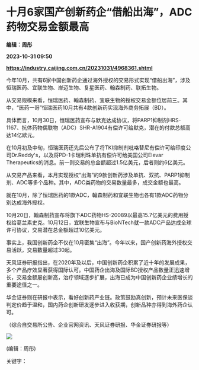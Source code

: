 # 十月6家国产创新药企“借船出海”，ADC药物交易金额最高
**编辑：周彤**

**2023-10-31 09:50**

**https://industry.caijing.com.cn/20231031/4968361.shtml**

今年10月，共有6家中国创新药企通过海外授权的交易形式实现“借船出海”，涉及恒瑞医药、宜联生物、岸迈生物、复星医药、翰森制药、联拓生物。

从交易规模来看，恒瑞医药、翰森制药、宜联生物的授权交易金额位居前三。其中，“医药一哥”恒瑞医药10月共有4款创新药实现海外商务拓展（BD）。

具体而言，10月30日，恒瑞医药宣布与默克达成协议，将PARP1抑制剂HRS-1167、抗体药物偶联物（ADC）SHR-A1904有偿许可给默克，潜在的付款总额高达14亿欧元。

在10月初及中旬，恒瑞医药还先后公布了将TKI抑制剂吡咯替尼有偿许可给印度公司Dr.Reddy's，以及将PD-1卡瑞利珠单抗有偿许可给美国公司Elevar Therapeutics的消息。前一则交易的总金额超过1.5亿美元，后者则约6亿美元。

从交易产品来看，本月实现授权“出海”的9款创新药涉及单抗、双抗、PARP1抑制剂、ADC等多个品种。其中，ADC类药物的交易数量最多，成交金额也最高。

就在10月，除了恒瑞医药的1款ADC，翰森制药和宜联生物也各有1款ADC药物分别达成海外授权。

10月20日，翰森制药宣布将旗下ADC药物HS-20089以最高15.7亿美元的费用授权给葛兰素史克。10月12日，宜联生物宣布与BioNTech就一款ADC产品达成全球许可协议，交易潜在总金额超过10亿美元。

事实上，我国创新药企不仅在10月密集“出海”。今年以来，国产创新药海外授权交易活跃，交易数量超过30起。

天风证券研报指出，在2020年及以后，中国创新药企积累了近十年的发展成果，多个产品疗效显著获得国际认可。中国药企出海及国际BD授权产品数量正迅速增长，交易金额屡创新高，治疗领域逐步扩展，出海已成为中国创新药企业绩增长的重要途径之一。

华金证券则在研报中表示，看好创新药产业链。政策鼓励真创新，预计未来医保谈判定价趋于温和，国内药企创新研发逐步进入收获期，创新品种亦得到海外药企认可。

（综合自交易所公告、企业官网资讯、天风证券研报、华金证券研报等）

![](https://tx1.cdn.caijing.com.cn/2014-03-27/114048455.jpg)

(编辑：周彤)

关键字：